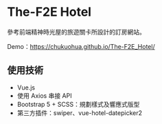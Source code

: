 # The-F2E Hotel
參考前端精神時光屋的旅遊關卡所設計的訂房網站。

Demo：https://chukuohua.github.io/The-F2E_Hotel/

## 使用技術
<ul>
  <li>Vue.js</li>
  <li>使用 Axios 串接 API</li>
  <li>Bootstrap 5 + SCSS：規劃樣式及響應式版型</li>
  <li>第三方插件：swiper、vue-hotel-datepicker2</li>
</ul>

